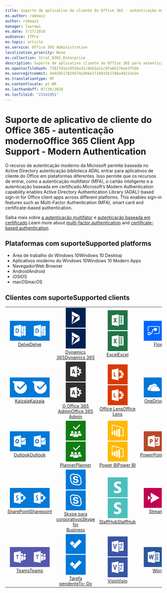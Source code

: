 ```yaml
---
title: Suporte de aplicativo de cliente do Office 365 - autenticação moderno
ms.author: robmazz
author: robmazz
manager: laurawi
ms.date: 7/17/2018
audience: ITPro
ms.topic: article
ms.service: Office 365 Administration
localization_priority: None
ms.collection: Strat_O365_Enterprise
description: Suporte de aplicativo cliente do Office 365 para autenticação moderna.
ms.openlocfilehash: 73827d1e19556a31c9eb3a11c9fa6617bee3f566
ms.sourcegitcommit: 4e654517825b74a3bbe171b915b134ba49231e2e
ms.translationtype: MT
ms.contentlocale: pt-BR
ms.lasthandoff: 07/30/2018
ms.locfileid: "21541951"
---
```

# <a name="office-365-client-app-support---modern-authentication"></a><span data-ttu-id="b362d-103">Suporte de aplicativo de cliente do Office 365 - autenticação moderno</span><span class="sxs-lookup"><span data-stu-id="b362d-103">Office 365 Client App Support - Modern Authentication</span></span>

<span data-ttu-id="b362d-p101">O recurso de autenticação moderno da Microsoft permite baseada no Active Directory autenticação biblioteca ADAL entrar para aplicativos de cliente do Office em plataformas diferentes. Isso permite que os recursos de entrar, como a autenticação multifator (MFA), o cartão inteligente e a autenticação baseada em certificado.</span><span class="sxs-lookup"><span data-stu-id="b362d-p101">Microsoft’s Modern Authentication capability enables Active Directory Authentication Library (ADAL)-based sign-in for Office client apps across different platforms. This enables sign-in features such as Multi-Factor Authentication (MFA), smart card and certificate-based authentication.</span></span>

<span data-ttu-id="b362d-106">Saiba mais sobre [a autenticação multifator](https://docs.microsoft.com/azure/active-directory/authentication/multi-factor-authentication) e [autenticação baseada em certificado](https://docs.microsoft.com/azure/active-directory/active-directory-certificate-based-authentication-get-started).</span><span class="sxs-lookup"><span data-stu-id="b362d-106">Learn more about [multi-factor authentication](https://docs.microsoft.com/azure/active-directory/authentication/multi-factor-authentication) and [certificate-based authentication](https://docs.microsoft.com/azure/active-directory/active-directory-certificate-based-authentication-get-started).</span></span>

## <a name="supported-platforms"></a><span data-ttu-id="b362d-107">Plataformas com suporte</span><span class="sxs-lookup"><span data-stu-id="b362d-107">Supported platforms</span></span>

 - <span data-ttu-id="b362d-108">Área de trabalho do Windows 10</span><span class="sxs-lookup"><span data-stu-id="b362d-108">Windows 10 Desktop</span></span>
 - <span data-ttu-id="b362d-109">Aplicativos moderno do Windows 10</span><span class="sxs-lookup"><span data-stu-id="b362d-109">Windows 10 Modern Apps</span></span>
 - <span data-ttu-id="b362d-110">Navegador</span><span class="sxs-lookup"><span data-stu-id="b362d-110">Web Browser</span></span>
 - <span data-ttu-id="b362d-111">Android</span><span class="sxs-lookup"><span data-stu-id="b362d-111">Android</span></span>
 - <span data-ttu-id="b362d-112">iOS</span><span class="sxs-lookup"><span data-stu-id="b362d-112">iOS</span></span>
 - <span data-ttu-id="b362d-113">macOS</span><span class="sxs-lookup"><span data-stu-id="b362d-113">macOS</span></span>

## <a name="supported-clients"></a><span data-ttu-id="b362d-114">Clientes com suporte</span><span class="sxs-lookup"><span data-stu-id="b362d-114">Supported clients</span></span>

| | | | | | |
|:---:|:---:|:---:|:---:|:---:|:---:|
| <span data-ttu-id="b362d-115">![Me aprofundar ícone](images/o365-delve-64x64.png)</span><span class="sxs-lookup"><span data-stu-id="b362d-115">![Delve icon](images/o365-delve-64x64.png)</span></span> <br> [<span data-ttu-id="b362d-116">Delve</span><span class="sxs-lookup"><span data-stu-id="b362d-116">Delve</span></span>](https://products.office.com/business/intelligent-search) | <span data-ttu-id="b362d-117">![Ícone de Dynamics 365](images/o365-dynamics365-64x64.png)</span><span class="sxs-lookup"><span data-stu-id="b362d-117">![Dynamics 365 icon](images/o365-dynamics365-64x64.png)</span></span> <br> [<span data-ttu-id="b362d-118">Dynamics 365</span><span class="sxs-lookup"><span data-stu-id="b362d-118">Dynamics 365</span></span>](https://dynamics.microsoft.com) | <span data-ttu-id="b362d-119">![Ícone do Excel](images/o365-excel-64x64.png)</span><span class="sxs-lookup"><span data-stu-id="b362d-119">![Excel icon](images/o365-excel-64x64.png)</span></span> <br> [<span data-ttu-id="b362d-120">Excel</span><span class="sxs-lookup"><span data-stu-id="b362d-120">Excel</span></span>](https://products.office.com/excel) | <span data-ttu-id="b362d-121">![Ícone de fluxo](images/o365-flow-64x64.png)</span><span class="sxs-lookup"><span data-stu-id="b362d-121">![Flow icon](images/o365-flow-64x64.png)</span></span> <br> [<span data-ttu-id="b362d-122">Flow</span><span class="sxs-lookup"><span data-stu-id="b362d-122">Flow</span></span>](https://flow.microsoft.com) | <span data-ttu-id="b362d-123">![Ícone de formulários](images/o365-forms-64x64.png)</span><span class="sxs-lookup"><span data-stu-id="b362d-123">![Forms icon](images/o365-forms-64x64.png)</span></span> <br> [<span data-ttu-id="b362d-124">Forms</span><span class="sxs-lookup"><span data-stu-id="b362d-124">Forms</span></span>](https://flow.microsoft.com/connectors/shared_microsoftforms/microsoft-forms/) | 
| <span data-ttu-id="b362d-125">![Ícone de Kaizala](images/o365-kaizala-64x64.png)</span><span class="sxs-lookup"><span data-stu-id="b362d-125">![Kaizala icon](images/o365-kaizala-64x64.png)</span></span> <br> [<span data-ttu-id="b362d-126">Kaizala</span><span class="sxs-lookup"><span data-stu-id="b362d-126">Kaizala</span></span>](https://products.office.com/en/business/microsoft-kaizala) | <span data-ttu-id="b362d-127">![Ícone de administração do Office 365](images/o365-o365admin-64x64.png)</span><span class="sxs-lookup"><span data-stu-id="b362d-127">![Office 365 Admin icon](images/o365-o365admin-64x64.png)</span></span> <br> [<span data-ttu-id="b362d-128">O Office 365 <br> Admin</span><span class="sxs-lookup"><span data-stu-id="b362d-128">Office 365 <br> Admin</span></span>](https://products.office.com/business/manage-office-365-admin-app) | <span data-ttu-id="b362d-129">![Ícone de Lente](images/o365-lens-64x64.png)</span><span class="sxs-lookup"><span data-stu-id="b362d-129">![Lens icon](images/o365-lens-64x64.png)</span></span> <br> [<span data-ttu-id="b362d-130">Office Lens</span><span class="sxs-lookup"><span data-stu-id="b362d-130">Office Lens</span></span>](https://www.microsoft.com/p/office-lens/9wzdncrfj3t8?activetab=pivot%3Aoverviewtab) | <span data-ttu-id="b362d-131">![OneDrive para o ícone de negócios](images/o365-OneDrive-64x64.png)</span><span class="sxs-lookup"><span data-stu-id="b362d-131">![OneDrive for Business icon](images/o365-OneDrive-64x64.png)</span></span> <br> [<span data-ttu-id="b362d-132">OneDrive</span><span class="sxs-lookup"><span data-stu-id="b362d-132">OneDrive</span></span>](https://products.office.com/onedrive-for-business/online-cloud-storage) | <span data-ttu-id="b362d-133">![Ícone do OneNote](images/o365-OneNote-64x64.png)</span><span class="sxs-lookup"><span data-stu-id="b362d-133">![OneNote icon](images/o365-OneNote-64x64.png)</span></span> <br> [<span data-ttu-id="b362d-134">OneNote</span><span class="sxs-lookup"><span data-stu-id="b362d-134">OneNote</span></span>](https://products.office.com/onenote)
| <span data-ttu-id="b362d-135">![Ícone do Outlook](images/o365-outlook-64x64.png)</span><span class="sxs-lookup"><span data-stu-id="b362d-135">![Outlook icon](images/o365-outlook-64x64.png)</span></span> <br> [<span data-ttu-id="b362d-136">Outlook</span><span class="sxs-lookup"><span data-stu-id="b362d-136">Outlook</span></span>](https://products.office.com/outlook) | <span data-ttu-id="b362d-137">![Ícone de Planejador](images/o365-planner-64x64.png)</span><span class="sxs-lookup"><span data-stu-id="b362d-137">![Planner icon](images/o365-planner-64x64.png)</span></span> <br> [<span data-ttu-id="b362d-138">Planner</span><span class="sxs-lookup"><span data-stu-id="b362d-138">Planner</span></span>](https://products.office.com/business/task-management-software) | <span data-ttu-id="b362d-139">![Ícone de PowerBI](images/o365-powerbi-64x64.png)</span><span class="sxs-lookup"><span data-stu-id="b362d-139">![PowerBI icon](images/o365-powerbi-64x64.png)</span></span> <br> [<span data-ttu-id="b362d-140">Power BI</span><span class="sxs-lookup"><span data-stu-id="b362d-140">Power BI</span></span>](https://powerbi.microsoft.com) | <span data-ttu-id="b362d-141">![Ícone do PowerPoint](images/o365-powerpoint-64x64.png)</span><span class="sxs-lookup"><span data-stu-id="b362d-141">![PowerPoint icon](images/o365-powerpoint-64x64.png)</span></span> <br> [<span data-ttu-id="b362d-142">PowerPoint</span><span class="sxs-lookup"><span data-stu-id="b362d-142">PowerPoint</span></span>](https://products.office.com/powerpoint) | <span data-ttu-id="b362d-143">![Ícone de projeto](images/o365-project-64x64.png)</span><span class="sxs-lookup"><span data-stu-id="b362d-143">![Project icon](images/o365-project-64x64.png)</span></span> <br> [<span data-ttu-id="b362d-144">Project</span><span class="sxs-lookup"><span data-stu-id="b362d-144">Project</span></span>](https://products.office.com/project) 
| <span data-ttu-id="b362d-145">![Ícone do SharePoint](images/o365-sharepoint-64x64.png)</span><span class="sxs-lookup"><span data-stu-id="b362d-145">![SharePoint icon](images/o365-sharepoint-64x64.png)</span></span> <br> [<span data-ttu-id="b362d-146">SharePoint</span><span class="sxs-lookup"><span data-stu-id="b362d-146">Sharepoint</span></span>](https://products.office.com/sharepoint) | <span data-ttu-id="b362d-147">![Skype para o ícone de negócios](images/o365-skypeforbusiness-64x64.png)</span><span class="sxs-lookup"><span data-stu-id="b362d-147">![Skype for Business icon](images/o365-skypeforbusiness-64x64.png)</span></span> <br> [<span data-ttu-id="b362d-148">Skype para <br> corporativos</span><span class="sxs-lookup"><span data-stu-id="b362d-148">Skype for <br> Business</span></span>](https://www.skype.com/business/) | <span data-ttu-id="b362d-149">![Ícone de StaffHub](images/o365-staffhub-64x64.png)</span><span class="sxs-lookup"><span data-stu-id="b362d-149">![StaffHub icon](images/o365-staffhub-64x64.png)</span></span> <br> [<span data-ttu-id="b362d-150">StaffHub</span><span class="sxs-lookup"><span data-stu-id="b362d-150">StaffHub</span></span>](https://products.office.com/microsoft-staffhub/staff-scheduling-software) | <span data-ttu-id="b362d-151">![Ícone de fluxo](images/o365-stream-64x64.png)</span><span class="sxs-lookup"><span data-stu-id="b362d-151">![Stream icon](images/o365-stream-64x64.png)</span></span> <br> [<span data-ttu-id="b362d-152">Stream</span><span class="sxs-lookup"><span data-stu-id="b362d-152">Stream</span></span>](https://stream.microsoft.com) | <span data-ttu-id="b362d-153">![Ícone de sway](images/o365-sway-64x64.png)</span><span class="sxs-lookup"><span data-stu-id="b362d-153">![Sway icon](images/o365-sway-64x64.png)</span></span> <br> [<span data-ttu-id="b362d-154">Sway</span><span class="sxs-lookup"><span data-stu-id="b362d-154">Sway</span></span>](https://sway.com)
| <span data-ttu-id="b362d-155">![Ícone de equipes](images/o365-teams-64x64.png)</span><span class="sxs-lookup"><span data-stu-id="b362d-155">![Teams icon](images/o365-teams-64x64.png)</span></span> <br> [<span data-ttu-id="b362d-156">Teams</span><span class="sxs-lookup"><span data-stu-id="b362d-156">Teams</span></span>](https://products.office.com/microsoft-teams/group-chat-software) | <span data-ttu-id="b362d-157">![Ícone de tarefas pendentes](images/o365-todo-64x64.png)</span><span class="sxs-lookup"><span data-stu-id="b362d-157">![To-Do icon](images/o365-todo-64x64.png)</span></span> <br> [<span data-ttu-id="b362d-158">Tarefa pendente</span><span class="sxs-lookup"><span data-stu-id="b362d-158">To-Do</span></span>](https://todo.microsoft.com) | <span data-ttu-id="b362d-159">![Ícone do Visio](images/o365-visio-64x64.png)</span><span class="sxs-lookup"><span data-stu-id="b362d-159">![Visio icon](images/o365-visio-64x64.png)</span></span> <br> [<span data-ttu-id="b362d-160">Visio</span><span class="sxs-lookup"><span data-stu-id="b362d-160">Visio</span></span>](https://products.office.com/visio/flowchart-software) | <span data-ttu-id="b362d-161">![Ícone do Word](images/o365-word-64x64.png)</span><span class="sxs-lookup"><span data-stu-id="b362d-161">![Word icon](images/o365-word-64x64.png)</span></span> <br> [<span data-ttu-id="b362d-162">Word</span><span class="sxs-lookup"><span data-stu-id="b362d-162">Word</span></span>](https://products.office.com/word) | <span data-ttu-id="b362d-163">![Ícone do Yammer](images/o365-yammer-64x64.png)</span><span class="sxs-lookup"><span data-stu-id="b362d-163">![Yammer icon](images/o365-yammer-64x64.png)</span></span> <br> [<span data-ttu-id="b362d-164">Yammer</span><span class="sxs-lookup"><span data-stu-id="b362d-164">Yammer</span></span>](https://products.office.com/yammer/yammer-overview)